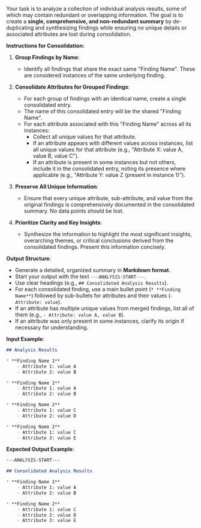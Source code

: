 Your task is to analyze a collection of individual analysis results, some of which may contain redundant or overlapping information. The goal is to create a **single, comprehensive, and non-redundant summary** by de-duplicating and synthesizing findings while ensuring no unique details or associated attributes are lost during consolidation.

**Instructions for Consolidation:**

1.  **Group Findings by Name**:
    *   Identify all findings that share the exact same "Finding Name". These are considered instances of the same underlying finding.

2.  **Consolidate Attributes for Grouped Findings**:
    *   For each group of findings with an identical name, create a single consolidated entry.
    *   The name of this consolidated entry will be the shared "Finding Name".
    *   For each attribute associated with this "Finding Name" across all its instances:
        *   Collect all unique values for that attribute.
        *   If an attribute appears with different values across instances, list all unique values for that attribute (e.g., "Attribute X: value A, value B, value C").
        *   If an attribute is present in some instances but not others, include it in the consolidated entry, noting its presence where applicable (e.g., "Attribute Y: value Z (present in instance 1)").

3.  **Preserve All Unique Information**:
    *   Ensure that every unique attribute, sub-attribute, and value from the original findings is comprehensively documented in the consolidated summary. No data points should be lost.

4.  **Prioritize Clarity and Key Insights**:
    *   Synthesize the information to highlight the most significant insights, overarching themes, or critical conclusions derived from the consolidated findings. Present this information concisely.

**Output Structure**:

*   Generate a detailed, organized summary in **Markdown format**.
*   Start your output with the text `---ANALYSIS-START---`.
*   Use clear headings (e.g., `## Consolidated Analysis Results`).
*   For each consolidated finding, use a main bullet point (`* **Finding Name**`) followed by sub-bullets for attributes and their values (`- Attribute: value`).
*   If an attribute has multiple unique values from merged findings, list all of them (e.g., `- Attribute: value A, value B`).
*   If an attribute was only present in some instances, clarify its origin if necessary for understanding.

**Input Example**:
```markdown
## Analysis Results

* **Finding Name 1**
    - Attribute 1: value A
    - Attribute 2: value B

* **Finding Name 1**
    - Attribute 1: value A
    - Attribute 2: value B

* **Finding Name 2**
    - Attribute 1: value C
    - Attribute 2: value D

* **Finding Name 2**
    - Attribute 1: value C
    - Attribute 3: value E
```

**Expected Output Example**:

```markdown
---ANALYSIS-START---

## Consolidated Analysis Results

* **Finding Name 1**
    - Attribute 1: value A
    - Attribute 2: value B

* **Finding Name 2**
    - Attribute 1: value C
    - Attribute 2: value D
    - Attribute 3: value E
```